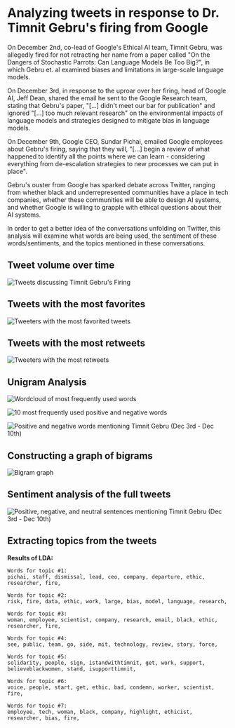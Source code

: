 # Analyzing tweets in response to Dr. Timnit Gebru's firing from Google

On December 2nd, co-lead of Google's Ethical AI team, Timnit Gebru, was allegedly fired for not retracting her name from a paper called "On the Dangers of Stochastic Parrots: Can Language Models Be Too Big?", in which Gebru et. al examined biases and limitations in large-scale language models.

On December 3rd, in response to the uproar over her firing, head of Google AI, Jeff Dean, shared the email he sent to the Google Research team, stating that Gebru's paper, "[…] didn't meet our bar for publication" and ignored "[…] too much relevant research" on the environmental impacts of language models and strategies designed to mitigate bias in language models.

On December 9th, Google CEO, Sundar Pichai, emailed Google employees about Gebru's firing, saying that they will, "[…] begin a review of what happened to identify all the points where we can learn - considering everything from de-escalation strategies to new processes we can put in place".

Gebru's ouster from Google has sparked debate across Twitter, ranging from whether black and underrepresented communities have a place in tech companies, whether these communities will be able to design AI systems, and whether Google is willing to grapple with ethical questions about their AI systems.

In order to get a better idea of the conversations unfolding on Twitter, this analysis will examine what words are being used, the sentiment of these words/sentiments, and the topics mentioned in these conversations.

## Tweet volume over time

![Tweets discussing Timnit Gebru's Firing](https://user-images.githubusercontent.com/35497376/102264642-ee36d000-3ee3-11eb-9139-20a49468dbed.png)

## Tweets with the most favorites

![Tweeters with the most favorited tweets](https://user-images.githubusercontent.com/35497376/102264640-ee36d000-3ee3-11eb-926e-3d32b2e636a8.png)

## Tweets with the most retweets

![Tweeters with the most retweets](https://user-images.githubusercontent.com/35497376/102264641-ee36d000-3ee3-11eb-99e5-5f239dfbb4b8.png)

## Unigram Analysis

![Wordcloud of most frequently used words](https://user-images.githubusercontent.com/35497376/102264643-ee36d000-3ee3-11eb-845a-af64202f8bcd.png)

![10 most frequently used positive and negative words](https://user-images.githubusercontent.com/35497376/102264625-eb3bdf80-3ee3-11eb-87e9-25c69957ddd9.png)

![Positive and negative words mentioning Timnit Gebru (Dec  3rd - Dec  10th)](https://user-images.githubusercontent.com/35497376/102264637-ed9e3980-3ee3-11eb-8624-1a9ba12b7f80.png)

## Constructing a graph of bigrams

![Bigram graph](https://user-images.githubusercontent.com/35497376/102264636-ed9e3980-3ee3-11eb-8e75-d86a61d3684e.png)

## Sentiment analysis of the full tweets
![Positive, negative, and neutral sentences mentioning Timnit Gebru (Dec  3rd - Dec  10th)](https://user-images.githubusercontent.com/35497376/102264638-ee36d000-3ee3-11eb-807e-8d21318b9d9b.png)

## Extracting topics from the tweets

**Results of LDA:**

```
Words for topic #1:
pichai, staff, dismissal, lead, ceo, company, departure, ethic, researcher, fire, 

Words for topic #2:
risk, fire, data, ethic, work, large, bias, model, language, research, 

Words for topic #3:
woman, employee, scientist, company, research, email, black, ethic, researcher, fire, 

Words for topic #4:
see, public, team, go, side, mit, technology, review, story, force, 

Words for topic #5:
solidarity, people, sign, istandwithtimnit, get, work, support, believeblackwomen, stand, isupporttimnit, 

Words for topic #6:
voice, people, start, get, ethic, bad, condemn, worker, scientist, fire, 

Words for topic #7:
employee, tech, woman, black, company, highlight, ethicist, researcher, bias, fire, 
```



